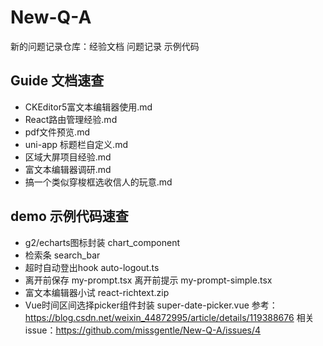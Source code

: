 # New-Q-A
新的问题记录仓库：经验文档 问题记录 示例代码

## Guide 文档速查

- CKEditor5富文本编辑器使用.md    
- React路由管理经验.md    
- pdf文件预览.md    
- uni-app 标题栏自定义.md    
- 区域大屏项目经验.md    
- 富文本编辑器调研.md    
- 搞一个类似穿梭框选收信人的玩意.md    


## demo 示例代码速查 

- g2/echarts图标封装 chart_component
- 检索条 search_bar
- 超时自动登出hook auto-logout.ts
- 离开前保存 my-prompt.tsx 离开前提示 my-prompt-simple.tsx
- 富文本编辑器小试 react-richtext.zip
- Vue时间区间选择picker组件封装 super-date-picker.vue 
  参考：https://blog.csdn.net/weixin_44872995/article/details/119388676
  相关issue：https://github.com/missgentle/New-Q-A/issues/4
